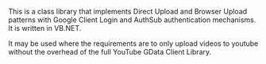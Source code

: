 This is a class library that implements Direct Upload and Browser Upload patterns with Google Client Login and AuthSub authentication mechanisms. It is written in VB.NET.

It may be used where the requirements are to only upload videos to youtube without the overhead of the full YouTube GData Client Library.